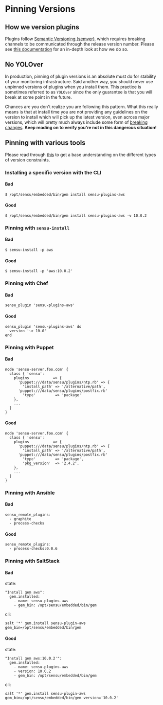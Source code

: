 # Pinning Versions

## How we version plugins

Plugins follow [Semantic Versioning (semver)](https://semver.org/spec/v2.0.0.html), which requires breaking channels to be communicated through the release version number. Please see [this documentation](https://github.com/sensu-plugins/community/blob/master/HOW_WE_VERSION.md) for an in-depth look at how we do so.

## No YOLOver

In production, pinning of plugin versions is an absolute must do for stability of your monitoring infrastructure. Said another way, you should never use unpinned versions of plugins when you install them. This practice is sometimes referred to as `YOLOver` since the only guarantee is that you will break at some point in the future.

Chances are you don't realize you are following this pattern. What this really means is that at install time you are not providing any guidelines on the version to install which will pick up the latest version, even across major versions, which will pretty much always include some form of [breaking changes](https://github.com/sensu-plugins/community/blob/master/HOW_WE_CHANGELOG.md#the-breaking-change). **Keep reading on to verify you're not in this dangerous situation!**

## Pinning with various tools

Please read through [this](https://github.com/sensu-plugins/community/blob/master/HOW_WE_VERSION.md#pinning-versions) to get a base understanding on the different types of version constraints.

### Installing a specific version with the CLI

#### Bad
```
$ /opt/sensu/embedded/bin/gem install sensu-plugins-aws
```

#### Good
```
$ /opt/sensu/embedded/bin/gem install sensu-plugins-aws -v 10.0.2
```

### Pinning with `sensu-install`

#### Bad
```
$ sensu-install -p aws
```

#### Good
```
$ sensu-install -p 'aws:10.0.2'
```

### Pinning with Chef

#### Bad
```
sensu_plugin 'sensu-plugins-aws'
```

#### Good
```
sensu_plugin 'sensu-plugins-aws' do
  version '~> 10.0'
end
```

### Pinning with Puppet

#### Bad
```
node 'sensu-server.foo.com' {
  class { 'sensu':
    plugins           => {
      'puppet:///data/sensu/plugins/ntp.rb' => {
        'install_path' => '/alternative/path',
      'puppet:///data/sensu/plugins/postfix.rb'
        'type'         => 'package'
    },
    ...
  }
}
```

#### Good
```
node 'sensu-server.foo.com' {
  class { 'sensu':
    plugins           => {
      'puppet:///data/sensu/plugins/ntp.rb' => {
        'install_path' => '/alternative/path',
      'puppet:///data/sensu/plugins/postfix.rb'
        'type'         => 'package',
        'pkg_version'  => '2.4.2',
    },
    ...
  }
}
```



### Pinning with Ansible

#### Bad
```
sensu_remote_plugins:
  - graphite
  - process-checks
```

#### Good
```
sensu_remote_plugins:
  - process-checks:0.0.6
```

### Pinning with SaltStack

#### Bad
state:
```
"Install gem aws":
  gem.installed:
    - name: sensu-plugins-aws
    - gem_bin: /opt/sensu/embedded/bin/gem
```

cli:
```
salt '*' gem.install sensu-plugin-aws gem_bin=/opt/sensu/embedded/bin/gem
```
#### Good

state:
```
"Install gem aws:10.0.2'":
  gem.installed:
    - name: sensu-plugins-aws
    - version: 10.0.2
    - gem_bin: /opt/sensu/embedded/bin/gem
```

cli:
```
salt '*' gem.install sensu-plugin-aws gem_bin=/opt/sensu/embedded/bin/gem version='10.0.2'
```
